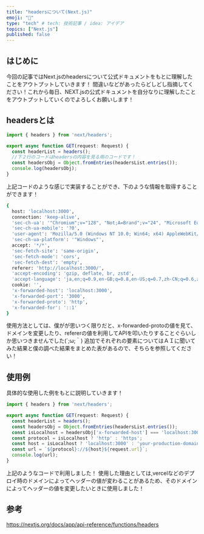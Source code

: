 ```yaml
---
title: "headersについて(Next.js)"
emoji: "👋"
type: "tech" # tech: 技術記事 / idea: アイデア
topics: ["Next.js"]
published: false
---
```

## はじめに
今回の記事ではNext.jsのheadersについて公式ドキュメントをもとに理解したことをアウトプットしていきます！
間違いなどがあったらどしどし指摘してください！これから毎日、NEXT.jsの公式ドキュメントを自分なりに理解したことをアウトプットしていくのでよろしくお願いします！

## headersとは
```js
import { headers } from 'next/headers';

export async function GET(request: Request) {
  const headerList = headers();
  //下２行のコードはheadersの内容を見る用のコードです！
  const headersObj = Object.fromEntries(headersList.entries());
  console.log(headersObj);
}
```
上記コードのような感じで実装することができ、下のような情報を取得することができます！
```bash
{
  host: 'localhost:3000',
  connection: 'keep-alive',
  'sec-ch-ua': '"Chromium";v="128", "Not;A=Brand";v="24", "Microsoft Edge";v="128"',
  'sec-ch-ua-mobile': '?0',
  'user-agent': 'Mozilla/5.0 (Windows NT 10.0; Win64; x64) AppleWebKit/537.36 (KHTML, like Gecko) Chrome/128.0.0.0 Safari/537.36 Edg/128.0.0.0',
  'sec-ch-ua-platform': '"Windows"',
  accept: '*/*',
  'sec-fetch-site': 'same-origin',
  'sec-fetch-mode': 'cors',
  'sec-fetch-dest': 'empty',
  referer: 'http://localhost:3000/',
  'accept-encoding': 'gzip, deflate, br, zstd',
  'accept-language': 'ja,en;q=0.9,en-GB;q=0.8,en-US;q=0.7,zh-CN;q=0.6,zh;q=0.5',
  cookie: '',
  'x-forwarded-host': 'localhost:3000',
  'x-forwarded-port': '3000',
  'x-forwarded-proto': 'http',
  'x-forwarded-for': '::1'
}
```
使用方法としては、僕がが思いつく限りだと、x-forwarded-protoの値を見て、ドメインを変更したり、refererの値を利用してAPIを叩いたりすることぐらいしか思いつきませんでした(´;ω;｀)
追加でそれぞれの要素についてはＡＩに聞いてみた結果と僕の調べた結果をまとめた表があるので、そちらを参照してください！

## 使用例
具体的な使用した例をもとに説明していきます！
```js
import { headers } from 'next/headers';

export async function GET(request: Request) {
  const headerList = headers();
  const headersObj = Object.fromEntries(headersList.entries());
  const isLocalhost = headersObj['x-forwarded-host'] === 'localhost:3000';
  const protocol = isLocalhost ? 'http' : 'https';
  const host = isLocalhost ? 'localhost:3000' : 'your-production-domain.com';
  const url = `${protocol}://${host}${request.url}`;
  console.log(url);
}
```
上記のようなコードで利用しました！
使用した理由としては,vercelなどのデプロイ時のドメインによってヘッダーの値が変わることがあるため、そのドメインによってヘッダーの値を変更したいときに使用しました！
## 参考
https://nextjs.org/docs/app/api-reference/functions/headers
